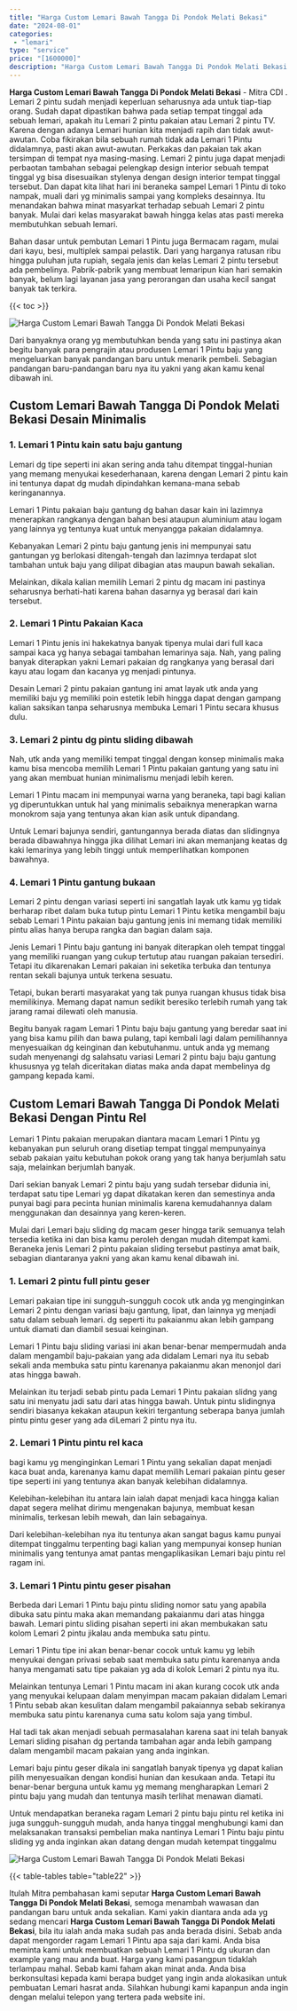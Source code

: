 ```yaml
---
title: "Harga Custom Lemari Bawah Tangga Di Pondok Melati Bekasi"
date: "2024-08-01"
categories:
 - "lemari"
type: "service"
price: "[1600000]"
description: "Harga Custom Lemari Bawah Tangga Di Pondok Melati Bekasi. Itulah Mitra pembahasan kami seputar **Harga Custom Lemari Bawah Tangga Di Pondok Melati Bekasi**,..."
---
```


**Harga Custom Lemari Bawah Tangga Di Pondok Melati Bekasi** - Mitra CDI . Lemari 2 pintu sudah menjadi keperluan seharusnya ada untuk tiap-tiap orang. Sudah dapat dipastikan bahwa pada setiap tempat tinggal ada sebuah lemari, apakah itu Lemari 2 pintu pakaian atau Lemari 2 pintu TV. Karena dengan adanya Lemari hunian kita menjadi rapih dan tidak awut-awutan. Coba fikirakan bila sebuah rumah tidak ada Lemari 1 Pintu didalamnya, pasti akan awut-awutan. Perkakas dan pakaian tak akan tersimpan di tempat nya masing-masing. Lemari 2 pintu juga dapat menjadi perbaotan tambahan sebagai pelengkap design interior sebuah tempat tinggal yg bisa disesuaikan stylenya dengan design interior tempat tinggal tersebut. Dan dapat kita lihat hari ini beraneka sampel Lemari 1 Pintu di toko nampak, muali dari yg minimalis sampai yang kompleks desainnya. Itu menandakan bahwa minat masyarkat terhadap sebuah Lemari 2 pintu banyak. Mulai dari kelas masyarakat bawah hingga kelas atas pasti mereka membutuhkan sebuah lemari.

Bahan dasar untuk pembutan Lemari 1 Pintu juga Bermacam ragam, mulai dari kayu, besi, multiplek sampai pelastik. Dari yang harganya ratusan ribu hingga puluhan juta rupiah, segala jenis dan kelas Lemari 2 pintu tersebut ada pembelinya. Pabrik-pabrik yang membuat lemaripun kian hari semakin banyak, belum lagi layanan jasa yang perorangan dan usaha kecil sangat banyak tak terkira.

{{< toc >}}

![Harga Custom Lemari Bawah Tangga Di Pondok Melati Bekasi](/images/mebel/lemari-umum-021.jpg)

Dari banyaknya orang yg membutuhkan benda yang satu ini pastinya akan begitu banyak para pengrajin atau produsen Lemari 1 Pintu baju yang mengeluarkan banyak pandangan baru untuk menarik pembeli. Sebagian pandangan baru-pandangan baru nya itu yakni yang akan kamu kenal dibawah ini.

## Custom Lemari Bawah Tangga Di Pondok Melati Bekasi Desain Minimalis

### 1\. Lemari 1 Pintu kain satu baju gantung

Lemari dg tipe seperti ini akan sering anda tahu ditempat tinggal-hunian yang memang menyukai kesederhanaan, karena dengan Lemari 2 pintu kain ini tentunya dapat dg mudah dipindahkan kemana-mana sebab keringanannya.

Lemari 1 Pintu pakaian baju gantung dg bahan dasar kain ini lazimnya menerapkan rangkanya dengan bahan besi ataupun aluminium atau logam yang lainnya yg tentunya kuat untuk menyangga pakaian didalamnya.

Kebanyakan Lemari 2 pintu baju gantung jenis ini mempunyai satu gantungan yg berlokasi ditengah-tengah dan lazimnya terdapat slot tambahan untuk baju yang dilipat dibagian atas maupun bawah sekalian.

Melainkan, dikala kalian memilih Lemari 2 pintu dg macam ini pastinya seharusnya berhati-hati karena bahan dasarnya yg berasal dari kain tersebut.

### 2\. Lemari 1 Pintu Pakaian Kaca

Lemari 1 Pintu jenis ini hakekatnya banyak tipenya mulai dari full kaca sampai kaca yg hanya sebagai tambahan lemarinya saja. Nah, yang paling banyak diterapkan yakni Lemari pakaian dg rangkanya yang berasal dari kayu atau logam dan kacanya yg menjadi pintunya.

Desain Lemari 2 pintu pakaian gantung ini amat layak utk anda yang memiliki baju yg memiliki poin estetik lebih hingga dapat dengan gampang kalian saksikan tanpa seharusnya membuka Lemari 1 Pintu secara khusus dulu.

### 3\. Lemari 2 pintu dg pintu sliding dibawah

Nah, utk anda yang memiliki tempat tinggal dengan konsep minimalis maka kamu bisa mencoba memilih Lemari 1 Pintu pakaian gantung yang satu ini yang akan membuat hunian minimalismu menjadi lebih keren.

Lemari 1 Pintu macam ini mempunyai warna yang beraneka, tapi bagi kalian yg diperuntukkan untuk hal yang minimalis sebaiknya menerapkan warna monokrom saja yang tentunya akan kian asik untuk dipandang.

Untuk Lemari bajunya sendiri, gantungannya berada diatas dan slidingnya berada dibawahnya hingga jika dilihat Lemari ini akan memanjang keatas dg kaki lemarinya yang lebih tinggi untuk memperlihatkan komponen bawahnya.

### 4\. Lemari 1 Pintu gantung bukaan

Lemari 2 pintu dengan variasi seperti ini sangatlah layak utk kamu yg tidak berharap ribet dalam buka tutup pintu Lemari 1 Pintu ketika mengambil baju sebab Lemari 1 Pintu pakaian baju gantung jenis ini memang tidak memiliki pintu alias hanya berupa rangka dan bagian dalam saja.

Jenis Lemari 1 Pintu baju gantung ini banyak diterapkan oleh tempat tinggal yang memiliki ruangan yang cukup tertutup atau ruangan pakaian tersediri. Tetapi itu dikarenakan Lemari pakaian ini seketika terbuka dan tentunya rentan sekali bajunya untuk terkena sesuatu.

Tetapi, bukan berarti masyarakat yang tak punya ruangan khusus tidak bisa memilikinya. Memang dapat namun sedikit beresiko terlebih rumah yang tak jarang ramai dilewati oleh manusia.

Begitu banyak ragam Lemari 1 Pintu baju baju gantung yang beredar saat ini yang bisa kamu pilih dan bawa pulang, tapi kembali lagi dalam pemilihannya menyesuaikan dg keinginan dan kebutuhanmu. untuk anda yg memang sudah menyenangi dg salahsatu variasi Lemari 2 pintu baju baju gantung khususnya yg telah diceritakan diatas maka anda dapat membelinya dg gampang kepada kami.

## Custom Lemari Bawah Tangga Di Pondok Melati Bekasi Dengan Pintu Rel

Lemari 1 Pintu pakaian merupakan diantara macam Lemari 1 Pintu yg kebanyakan pun seluruh orang disetiap tempat tinggal mempunyainya sebab pakaian yaitu kebutuhan pokok orang yang tak hanya berjumlah satu saja, melainkan berjumlah banyak.

Dari sekian banyak Lemari 2 pintu baju yang sudah tersebar didunia ini, terdapat satu tipe Lemari yg dapat dikatakan keren dan semestinya anda punyai bagi para pecinta hunian minimalis karena kemudahannya dalam menggunakan dan desainnya yang keren-keren.

Mulai dari Lemari baju sliding dg macam geser hingga tarik semuanya telah tersedia ketika ini dan bisa kamu peroleh dengan mudah ditempat kami. Beraneka jenis Lemari 2 pintu pakaian sliding tersebut pastinya amat baik, sebagian diantaranya yakni yang akan kamu kenal dibawah ini.

### 1\. Lemari 2 pintu full pintu geser

Lemari pakaian tipe ini sungguh-sungguh cocok utk anda yg menginginkan Lemari 2 pintu dengan variasi baju gantung, lipat, dan lainnya yg menjadi satu dalam sebuah lemari. dg seperti itu pakaianmu akan lebih gampang untuk diamati dan diambil sesuai keinginan.

Lemari 1 Pintu baju sliding variasi ini akan benar-benar mempermudah anda dalam mengambil baju-pakaian yang ada didalam Lemari nya itu sebab sekali anda membuka satu pintu karenanya pakaianmu akan menonjol dari atas hingga bawah.

Melainkan itu terjadi sebab pintu pada Lemari 1 Pintu pakaian slidng yang satu ini menyatu jadi satu dari atas hingga bawah. Untuk pintu slidingnya sendiri biasanya kekakan ataupun kekiri tergantung seberapa banya jumlah pintu pintu geser yang ada diLemari 2 pintu nya itu.

### 2\. Lemari 1 Pintu pintu rel kaca

bagi kamu yg menginginkan Lemari 1 Pintu yang sekalian dapat menjadi kaca buat anda, karenanya kamu dapat memilih Lemari pakaian pintu geser tipe seperti ini yang tentunya akan banyak kelebihan didalamnya.

Kelebihan-kelebihan itu antara lain ialah dapat menjadi kaca hingga kalian dapat segera melihat dirimu mengenakan bajunya, membuat kesan minimalis, terkesan lebih mewah, dan lain sebagainya.

Dari kelebihan-kelebihan nya itu tentunya akan sangat bagus kamu punyai ditempat tinggalmu terpenting bagi kalian yang mempunyai konsep hunian minimalis yang tentunya amat pantas mengaplikasikan Lemari baju pintu rel ragam ini.

### 3\. Lemari 1 Pintu pintu geser pisahan

Berbeda dari Lemari 1 Pintu baju pintu sliding nomor satu yang apabila dibuka satu pintu maka akan memandang pakaianmu dari atas hingga bawah. Lemari pintu sliding pisahan seperti ini akan membukakan satu kolom Lemari 2 pintu jikalau anda membuka satu pintu.

Lemari 1 Pintu tipe ini akan benar-benar cocok untuk kamu yg lebih menyukai dengan privasi sebab saat membuka satu pintu karenanya anda hanya mengamati satu tipe pakaian yg ada di kolok Lemari 2 pintu nya itu.

Melainkan tentunya Lemari 1 Pintu macam ini akan kurang cocok utk anda yang menyukai kelupaan dalam menyimpan macam pakaian didalam Lemari 1 Pintu sebab akan kesulitan dalam mengambil pakaiannya sebab sekiranya membuka satu pintu karenanya cuma satu kolom saja yang timbul.

Hal tadi tak akan menjadi sebuah permasalahan karena saat ini telah banyak Lemari sliding pisahan dg pertanda tambahan agar anda lebih gampang dalam mengambil macam pakaian yang anda inginkan.

Lemari baju pintu geser dikala ini sangatlah banyak tipenya yg dapat kalian pilih menyesuaikan dengan kondisi hunian dan kesukaan anda. Tetapi itu benar-benar berguna untuk kamu yg memang mengharapkan Lemari 2 pintu baju yang mudah dan tentunya masih terlihat menawan diamati.

Untuk mendapatkan beraneka ragam Lemari 2 pintu baju pintu rel ketika ini juga sungguh-sungguh mudah, anda hanya tinggal menghubungi kami dan melaksanakan transaksi pembelian maka nantinya Lemari 1 Pintu baju pintu sliding yg anda inginkan akan datang dengan mudah ketempat tinggalmu

![Harga Custom Lemari Bawah Tangga Di Pondok Melati Bekasi](/images/mebel/lemari-buku-002.jpg)

{{< table-tables table="table22" >}}

Itulah Mitra pembahasan kami seputar **Harga Custom Lemari Bawah Tangga Di Pondok Melati Bekasi**, semoga menambah wawasan dan pandangan baru untuk anda sekalian. Kami yakin diantara anda ada yg sedang mencari **Harga Custom Lemari Bawah Tangga Di Pondok Melati Bekasi**, bila itu ialah anda maka sudah pas anda berada disini. Sebab anda dapat mengorder ragam Lemari 1 Pintu apa saja dari kami. Anda bisa meminta kami untuk membuatkan sebuah Lemari 1 Pintu dg ukuran dan example yang mau anda buat. Harga yang kami pasangpun tidaklah terlampau mahal. Sebab kami faham akan minat anda. Anda bisa berkonsultasi kepada kami berapa budget yang ingin anda alokasikan untuk pembuatan Lemari hasrat anda. Silahkan hubungi kami kapanpun anda ingin dengan melalui telepon yang tertera pada website ini.
